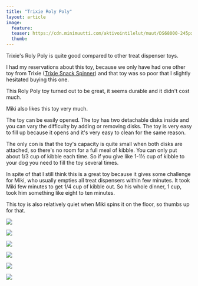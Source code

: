 ```yaml
---
title: "Trixie Roly Poly"
layout: article
image:
  feature:
  teaser: https://cdn.minimuutti.com/aktivointilelut/muut/DS68000-245px.jpg
  thumb:
---
```


Trixie's Roly Poly is quite good compared to other treat dispenser toys.

I had my reservations about this toy, because we only have had one other toy from Trixie ([Trixie Snack Spinner](https://minimuutti.com/en/treat-dispensers/trixie-snack-spinner/)) and that toy was so poor that I slightly hesitated buying this one.

This Roly Poly toy turned out to be great, it seems durable and it didn't cost much.

Miki also likes this toy very much.

The toy can be easily opened. The toy has two detachable disks inside and you can vary the difficulty by adding or removing disks. The toy is very easy to fill up because it opens and it's very easy to clean for the same reason.

The only con is that the toy's capacity is quite small when both disks are attached, so there's no room for a full meal of kibble. You can only put about 1/3 cup of kibble each time. So if you give like 1-1½ cup of kibble to your dog you need to fill the toy several times.

In spite of that I still think this is a great toy because it gives some challenge for Miki, who usually empties all treat dispensers within few minutes. It took Miki few minutes to get 1/4 cup of kibble out. So his whole dinner, 1 cup, took him something like eight to ten minutes.

This toy is also relatively quiet when Miki spins it on the floor, so thumbs up for that.

![](https://cdn.minimuutti.com/aktivointilelut/muut/DS67958-800px.jpg)

![](https://cdn.minimuutti.com/aktivointilelut/muut/DS68000-800px.jpg)

![](https://cdn.minimuutti.com/aktivointilelut/muut/DS67995-800px.jpg)

![](https://cdn.minimuutti.com/aktivointilelut/muut/DS67976-800px.jpg)

![](https://cdn.minimuutti.com/aktivointilelut/muut/DS68044-800px.jpg)

![](https://cdn.minimuutti.com/aktivointilelut/muut/DS68027-800px.jpg)
